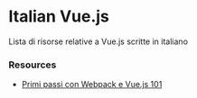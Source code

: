 # Italian Vue.js
Lista di risorse relative a Vue.js scritte in italiano

### Resources

- [Primi passi con Webpack e Vue.js 101](https://medium.com/treviso-js/come-impostare-un-workflow-con-webpack-da-zero-599ba85b0bba)
